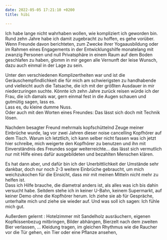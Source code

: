 ```yaml
---
date: 2022-05-05 17:21:10 +0200
title: hibi

---
```

Ich habe lange nicht wahrhaben wollen, wie kompliziert ich geworden bin. Rund zehn Jahre habe ich damit zugebracht zu hoffen, es gehe vorüber. Wenn Freunde davon berichteten, zum Zwecke ihrer Yogaausbildung oder im Rahmen eines Engagements in der Entwicklungshilfe monatelang mit zwanzig Personen und null Privatsphäre in einem Raum auf dem Boden geschlafen zu haben, glomm in mir gegen alle Vernunft der leise Wunsch, dazu auch einmal in der Lage zu sein.

Unter den verschiedenen Komplizertheiten war und ist die Geräuschempfindlichkeit die für mich am schwierigsten zu handhabende und vielleicht auch die Tatsache, die ich mit der größten Ausdauer in mir niederzuringen suchte. Könnte ich zehn Jahre zurück reisen würde ich der Frau, die ich damals war, gern einmal fest in die Augen schauen und gutmütig sagen, lass es.  
Lass es, du kleine dumme Nuss.  
Oder auch mit den Worten eines Freundes: Das lässt sich doch mit Technik lösen.

Nachdem besagter Freund mehrmals kopfschüttelnd Zeuge meiner Einbrüche wurde, lag vor zwei Jahren dieser noise cancelling Kopfhörer auf dem Tisch. Warum ich letztlich, ich kann selber nicht fassen was ich jetzt hier schreibe, mich weigerte den Kopfhörer zu benutzen und ihn mit Einverständnis des Freundes sogar weiterreichte... das lässt sich vermutlich nur mit Hilfe eines dafür ausgebildeten und bezahlten Menschen klären.

Es hat dann aber, und dafür bin ich der Unerbittlichkeit der Umstände sehr dankbar, doch nur noch 2-3 weitere Einbrüche gebraucht, um mich weichzukochen für die Einsicht, dass mir mit meinen Mitteln nicht mehr zu helfen ist.  
Dass ich Hilfe brauche, die diametral anders ist, als alles was ich bis dahin versucht habe. Seitdem stehe ich in keiner U-Bahn, keinem Supermarkt, auf keiner Demo ohne die Kopfhörer herum. Ich ziehe sie ab für Gespräche, unterhalte mich und ziehe sie wieder auf. Und was soll ich sagen: Ich fühle mich gut.  
  
Außerdem gelernt : Hotelzimmer mit Sandelholz ausräuchern, eigenen Kopfkissenbezug mitbringen, Bilder abhängen, Bierzelt nach dem zweiten Bier verlassen, ... Kleidung tragen, im gleichen Rhythmus wie die Raucher vor die Tür gehen, ein Tier oder eine Pflanze ansehen,